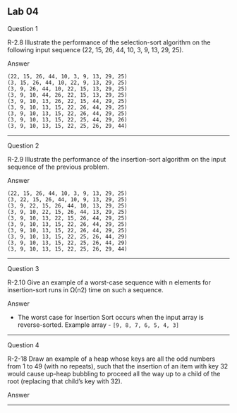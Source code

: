 ## Lab 04

Question 1

R-2.8 Illustrate the performance of the selection-sort algorithm on the following input sequence (22, 15, 26, 44, 10, 3, 9, 13, 29, 25).

Answer

```
(22, 15, 26, 44, 10, 3, 9, 13, 29, 25)
(3, 15, 26, 44, 10, 22, 9, 13, 29, 25)
(3, 9, 26, 44, 10, 22, 15, 13, 29, 25)
(3, 9, 10, 44, 26, 22, 15, 13, 29, 25)
(3, 9, 10, 13, 26, 22, 15, 44, 29, 25)
(3, 9, 10, 13, 15, 22, 26, 44, 29, 25)
(3, 9, 10, 13, 15, 22, 26, 44, 29, 25)
(3, 9, 10, 13, 15, 22, 25, 44, 29, 26)
(3, 9, 10, 13, 15, 22, 25, 26, 29, 44)
```

---

Question 2

R-2.9 Illustrate the performance of the insertion-sort algorithm on the input sequence of the previous problem.

Answer

```
(22, 15, 26, 44, 10, 3, 9, 13, 29, 25)
(3, 22, 15, 26, 44, 10, 9, 13, 29, 25)
(3, 9, 22, 15, 26, 44, 10, 13, 29, 25)
(3, 9, 10, 22, 15, 26, 44, 13, 29, 25)
(3, 9, 10, 13, 22, 15, 26, 44, 29, 25)
(3, 9, 10, 13, 15, 22, 26, 44, 29, 25)
(3, 9, 10, 13, 15, 22, 26, 44, 29, 25)
(3, 9, 10, 13, 15, 22, 25, 26, 44, 29)
(3, 9, 10, 13, 15, 22, 25, 26, 44, 29)
(3, 9, 10, 13, 15, 22, 25, 26, 29, 44)
```

---

Question 3

R-2.10 Give an example of a worst-case sequence with n elements for insertion-sort runs in Ω(n2) time on such a sequence.

Answer

- The worst case for Insertion Sort occurs when the input array is reverse-sorted.
  Example array - `[9, 8, 7, 6, 5, 4, 3]`

---

Question 4

R-2-18 Draw an example of a heap whose keys are all the odd numbers from 1 to 49 (with no repeats), such that the insertion of an item with key 32 would cause up-heap bubbling to proceed all the way up to a child of the root (replacing that child’s key with 32).

Answer

---
